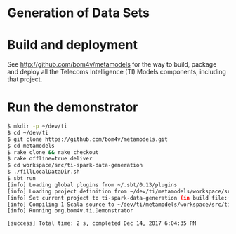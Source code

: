 Generation of Data Sets
=======================

# Build and deployment
See http://github.com/bom4v/metamodels for the way to build, package and deploy
all the Telecoms Intelligence (TI) Models components, including that project.

# Run the demonstrator
```bash
$ mkdir -p ~/dev/ti
$ cd ~/dev/ti
$ git clone https://github.com/bom4v/metamodels.git
$ cd metamodels
$ rake clone && rake checkout
$ rake offline=true deliver
$ cd workspace/src/ti-spark-data-generation
$ ./fillLocalDataDir.sh
$ sbt run
[info] Loading global plugins from ~/.sbt/0.13/plugins
[info] Loading project definition from ~/dev/ti/metamodels/workspace/src/ti-spark-data-generation/project
[info] Set current project to ti-spark-data-generation (in build file:~/dev/ti/metamodels/workspace/src/ti-spark-generation/)
[info] Compiling 1 Scala source to ~/dev/ti/metamodels/workspace/src/ti-spark-data-generation/target/scala-2.10/classes...
[info] Running org.bom4v.ti.Demonstrator

[success] Total time: 2 s, completed Dec 14, 2017 6:04:35 PM
```

